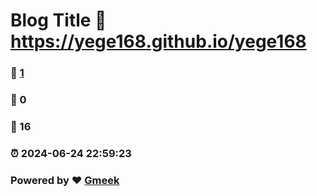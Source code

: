 # Blog Title :link: https://yege168.github.io/yege168 
### :page_facing_up: [1](https://yege168.github.io/yege168/tag.html) 
### :speech_balloon: 0 
### :hibiscus: 16 
### :alarm_clock: 2024-06-24 22:59:23 
### Powered by :heart: [Gmeek](https://github.com/Meekdai/Gmeek)
